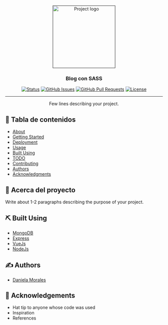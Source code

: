 <p align="center">
  <a href="" rel="noopener">
 <img width=200px height=200px src="https://i.imgur.com/6wj0hh6.jpg" alt="Project logo"></a>
</p>

<h3 align="center">Blog con SASS</h3>

<div align="center">

[![Status](https://img.shields.io/badge/status-active-success.svg)]()
[![GitHub Issues](https://img.shields.io/github/issues/kylelobo/The-Documentation-Compendium.svg)](https://github.com/kylelobo/The-Documentation-Compendium/issues)
[![GitHub Pull Requests](https://img.shields.io/github/issues-pr/kylelobo/The-Documentation-Compendium.svg)](https://github.com/kylelobo/The-Documentation-Compendium/pulls)
[![License](https://img.shields.io/badge/license-MIT-blue.svg)](/LICENSE)

</div>

---

<p align="center"> Few lines describing your project.
    <br> 
</p>

## 📝 Tabla de contenidos

- [About](#about)
- [Getting Started](#getting_started)
- [Deployment](#deployment)
- [Usage](#usage)
- [Built Using](#built_using)
- [TODO](../TODO.md)
- [Contributing](../CONTRIBUTING.md)
- [Authors](#authors)
- [Acknowledgments](#acknowledgement)

## 🧐 Acerca del proyecto <a name = "about"></a>

Write about 1-2 paragraphs describing the purpose of your project.

## ⛏️ Built Using <a name = "built_using"></a>

- [MongoDB](https://www.mongodb.com/) 
- [Express](https://expressjs.com/) 
- [VueJs](https://vuejs.org/) 
- [NodeJs](https://nodejs.org/en/) 

## ✍️ Authors <a name = "autores"></a>

- [Daniela Morales](https://github.com/cuatroveintiseis) 

## 🎉 Acknowledgements <a name = "acknowledgement"></a>

- Hat tip to anyone whose code was used
- Inspiration
- References

